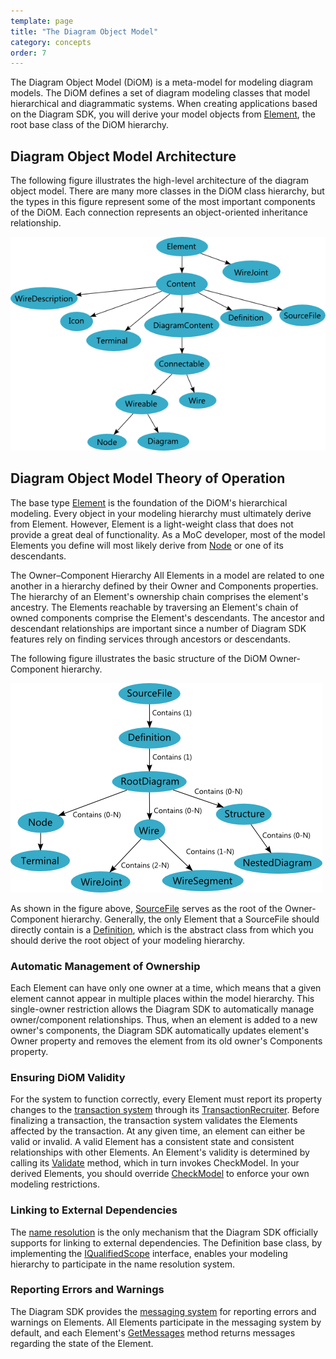 ```yaml
---
template: page
title: "The Diagram Object Model"
category: concepts
order: 7
---
```


The Diagram Object Model (DiOM) is a meta-model for modeling diagram models. The DiOM defines a set of diagram modeling classes that model hierarchical and diagrammatic systems. When creating applications based on the Diagram SDK, you will derive your model objects from [Element][ElementRef], the root base class of the DiOM hierarchy.

## Diagram Object Model Architecture

The following figure illustrates the high-level architecture of the diagram object model. There are many more classes in the DiOM class hierarchy, but the types in this figure represent some of the most important components of the DiOM. Each connection represents an object-oriented inheritance relationship.

![DiOMRelationships]

## Diagram Object Model Theory of Operation

The base type [Element][ElementRef] is the foundation of the DiOM's hierarchical modeling. Every object in your modeling hierarchy must ultimately derive from Element. However, Element is a light-weight class that does not provide a great deal of functionality. As a MoC developer, most of the model Elements you define will most likely derive from [Node][NodeRef] or one of its descendants.

The Owner–Component Hierarchy
All Elements in a model are related to one another in a hierarchy defined by their Owner and Components properties. The hierarchy of an Element's ownership chain comprises the element's ancestry. The Elements reachable by traversing an Element's chain of owned components comprise the Element's descendants. The ancestor and descendant relationships are important since a number of Diagram SDK features rely on finding services through ancestors or descendants.

The following figure illustrates the basic structure of the DiOM Owner-Component hierarchy.

![DiOMOwnerComponentHierarchy]

As shown in the figure above, [SourceFile][SourceFileRef] serves as the root of the Owner-Component hierarchy. Generally, the only Element that a SourceFile should directly contain is a [Definition][DefinitionRef], which is the abstract class from which you should derive the root object of your modeling hierarchy.

### Automatic Management of Ownership

Each Element can have only one owner at a time, which means that a given element cannot appear in multiple places within the model hierarchy. This single-owner restriction allows the Diagram SDK to automatically manage owner/component relationships. Thus, when an element is added to a new owner's components, the Diagram SDK automatically updates element's Owner property and removes the element from its old owner's Components property.

### Ensuring DiOM Validity

For the system to function correctly, every Element must report its property changes to the [transaction system][TransactionRules] through its [TransactionRecruiter][TransactionRecruiterRef]. Before finalizing a transaction, the transaction system validates the Elements affected by the transaction. At any given time, an element can either be valid or invalid. A valid Element has a consistent state and consistent relationships with other Elements. An Element's validity is determined by calling its [Validate][ValidateRef] method, which in turn invokes CheckModel. In your derived Elements, you should override [CheckModel][CheckModelRef] to enforce your own modeling restrictions.

### Linking to External Dependencies

The [name resolution][NamingConcept] is the only mechanism that the Diagram SDK officially supports for linking to external dependencies. The Definition base class, by implementing the [IQualifiedScope][IQualifiedScopeRef] interface, enables your modeling hierarchy to participate in the name resolution system.

### Reporting Errors and Warnings

The Diagram SDK provides the [messaging system][MessagingConcept] for reporting errors and warnings on Elements. All Elements participate in the messaging system by default, and each Element's [GetMessages][GetMessagesRef] method returns messages regarding the state of the Element.


[MessagingConcept]: ..\InProgress.html
[NamingConcept]: ..\InProgress.html
[TransactionRules]: ..\InProgress.html

[CheckModelRef]: http://xgen.amer.corp.natinst.com/DiagramSDK/html/M_NationalInstruments_SourceModel_Modeling_Element_CheckModel.htm
[DefinitionRef]: http://xgen.amer.corp.natinst.com/DiagramSDK/html/T_NationalInstruments_SourceModel_Modeling_Definition.htm
[ElementRef]: http://xgen.amer.corp.natinst.com/DiagramSDK/html/T_NationalInstruments_SourceModel_Modeling_Element.htm
[GetMessagesRef]: http://xgen.amer.corp.natinst.com/DiagramSDK/html/M_NationalInstruments_SourceModel_Modeling_Element_GetMessages.htm
[IQualifiedScopeRef]: http://xgen.amer.corp.natinst.com/DiagramSDK/html/T_NationalInstruments_SourceModel_Naming_IQualifiedScope.htm
[NodeRef]: http://xgen.amer.corp.natinst.com/DiagramSDK/html/T_NationalInstruments_SourceModel_Modeling_Node.htm
[SourceFileRef]: http://xgen.amer.corp.natinst.com/DiagramSDK/html/T_NationalInstruments_SourceModel_Modeling_SourceFile.htm
[TransactionRecruiterRef]: http://xgen.amer.corp.natinst.com/DiagramSDK/html/P_NationalInstruments_SourceModel_Modeling_Element_TransactionRecruiter.htm
[ValidateRef]: http://xgen.amer.corp.natinst.com/DiagramSDK/html/M_NationalInstruments_SourceModel_Modeling_Element_Validate.htm

[DiOMOwnerComponentHierarchy]: DiOMOwnerComponentHierarchy.png
[DiOMRelationships]: DiOMRelationships.png